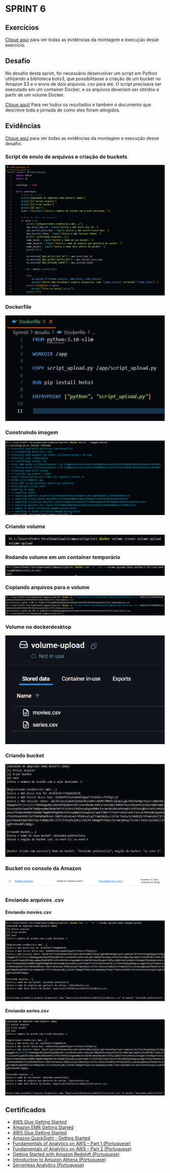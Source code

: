 # SPRINT 6

## Exercícios
[Clique aqui](evidencias/exercicios) para ver todas as evidências da montagem e execução desse exercicio.

## Desafio
No desafio desta sprint, foi necessário desenvolver um script em Python utilizando a biblioteca boto3, que possibilitasse a criação de um bucket no Amazon S3 e o envio de dois arquivos .csv para ele. O script precisava ser executado em um container Docker, e os arquivos deveriam ser obtidos a partir de um volume Docker.

[Clique aqui!](desafio) Para ver todos os resultados e também o documento que descreve toda a jornada de como eles foram atingidos.

## Evidências
[Clique aqui](evidencias) para ver todas as evidências da montagem e execução desse desafio.

### Script de envio de arquivos e criação de buckets
![Script de envio de arquivos e criação de buckets](evidencias/desafio/script_envio.png)

### Dockerfile
![Dockerfile](evidencias/desafio/dockerfile.png)

### Construindo imagem
![Construindo imagem](evidencias/desafio/construindo_imagem.png)

### Criando volume
![Criando volume](evidencias/desafio/criando_volume.png)

### Rodando volume em um container temporário
![Rodando volume em um container temporário](evidencias/desafio/abrindo_e_fechando_volume.png)

### Copiando arquivos para o volume
![Copiando arquivos para o volume](evidencias/desafio/copiando_arquivos_para_volume.png)

### Volume no dockerdesktop
![Volume no docker desktop](evidencias/desafio/volume_dockerdesktop.png)

### Criando bucket
![Criando bucket](evidencias/desafio/criando_bucket.png)

### Bucket no console da Amazon
![Bucket no console da Amazon](evidencias/desafio/bucket_s3.png)

### Enviando arquivos .csv

#### Enviando movies.csv
![Enviando movies.csv](evidencias/desafio/envio_csv_filmes.png)
#### Enviando series.csv
![Enviando series.csv](evidencias/desafio/envio_csv_series.png)

## Certificados

- [AWS Glue Getting Started](certificados/AWS_Glue_Getting_Started.pdf)
- [Amazon EMR Getting Started](certificados/Amazon_EMR_Getting_Started.pdf)
- [AWS Glue Getting Started](certificados/Amazon_QuickSight_-_Getting_Started.pdf)
- [Amazon QuickSight - Getting Started](certificados/Best_Practices_for_Data_Warehousing_with_Amazon_Redshift_(Portuguese).pdf)
- [Fundamentals of Analytics on AWS – Part 1 (Portuguese)](certificados/Fundamentals_of_Analytics_on_AWS_–_Part_1_(Portuguese).pdf)
- [Fundamentals of Analytics on AWS – Part 2 (Portuguese)](certificados/Fundamentals_of_Analytics_on_AWS_–_Part_2_(Portuguese).pdf)
- [Getting Started with Amazon Redshift (Portuguese)](certificados/Getting_Started_with_Amazon_Redshift_(Portuguese).pdf)
- [Introduction to Amazon Athena (Portuguese)](certificados/Introduction_to_Amazon_Athena_(Portuguese).pdf)
- [Serverless Analytics (Portuguese)](certificados/Serverless_Analytics_(Portuguese).pdf)

